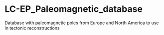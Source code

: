 # LC-EP_Paleomagnetic_database
Database with paleomagnetic poles from Europe and North America to use in tectonic reconstructions
